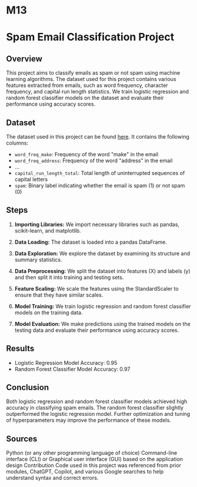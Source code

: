 # M13
# Spam Email Classification Project

## Overview
This project aims to classify emails as spam or not spam using machine learning algorithms. The dataset used for this project contains various features extracted from emails, such as word frequency, character frequency, and capital run length statistics. We train logistic regression and random forest classifier models on the dataset and evaluate their performance using accuracy scores.

## Dataset
The dataset used in this project can be found [here](https://static.bc-edx.com/ai/ail-v-1-0/m13/challenge/spam-data.csv). It contains the following columns:

- `word_freq_make`: Frequency of the word "make" in the email
- `word_freq_address`: Frequency of the word "address" in the email
- ...
- `capital_run_length_total`: Total length of uninterrupted sequences of capital letters
- `spam`: Binary label indicating whether the email is spam (1) or not spam (0)

## Steps

1. **Importing Libraries:** We import necessary libraries such as pandas, scikit-learn, and matplotlib.

2. **Data Loading:** The dataset is loaded into a pandas DataFrame.

3. **Data Exploration:** We explore the dataset by examining its structure and summary statistics.

4. **Data Preprocessing:** We split the dataset into features (X) and labels (y) and then split it into training and testing sets.

5. **Feature Scaling:** We scale the features using the StandardScaler to ensure that they have similar scales.

6. **Model Training:** We train logistic regression and random forest classifier models on the training data.

7. **Model Evaluation:** We make predictions using the trained models on the testing data and evaluate their performance using accuracy scores.

## Results
- Logistic Regression Model Accuracy: 0.95
- Random Forest Classifier Model Accuracy: 0.97

## Conclusion
Both logistic regression and random forest classifier models achieved high accuracy in classifying spam emails. The random forest classifier slightly outperformed the logistic regression model. Further optimization and tuning of hyperparameters may improve the performance of these models.

## Sources
Python (or any other programming language of choice) Command-line interface (CLI) or Graphical user interface (GUI) based on the application design Contribution Code used in this project was referenced from prior modules, ChatGPT, Copilot, and various Google searches to help understand syntax and correct errors.

